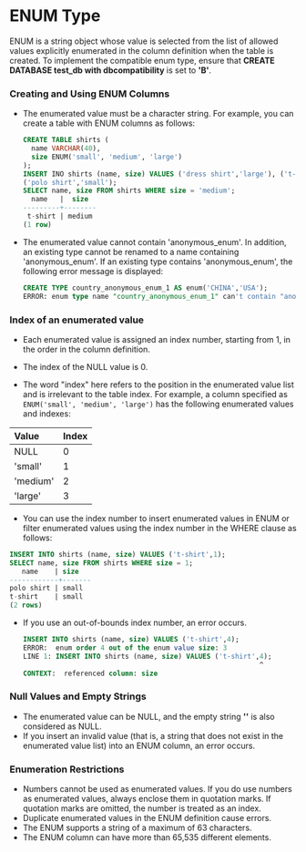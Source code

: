 # ENUM Type<a name="EN-US_TOPIC_0289900754"></a>

ENUM is a string object whose value is selected from the list of allowed values explicitly enumerated in the column definition when the table is created. To implement the compatible enum type, ensure that **CREATE DATABASE test_db with dbcompatibility** is set to **'B'**.

### Creating and Using ENUM Columns

* The enumerated value must be a character string. For example, you can create a table with ENUM columns as follows:
  
  ```sql
  CREATE TABLE shirts (
    name VARCHAR(40),
    size ENUM('small', 'medium', 'large')
  );
  INSERT INO shirts (name, size) VALUES ('dress shirt','large'), ('t-shirt','medium'),
  ('polo shirt','small');
  SELECT name, size FROM shirts WHERE size = 'medium';
    name   |  size  
  ---------+--------
   t-shirt | medium
  (1 row)
  
* The enumerated value cannot contain 'anonymous_enum'. In addition, an existing type cannot be renamed to a name containing 'anonymous_enum'. If an existing type contains 'anonymous_enum', the following error message is displayed:

  ```sql
  CREATE TYPE country_anonymous_enum_1 AS enum('CHINA','USA');
  ERROR: enum type name "country_anonymous_enum_1" can't contain "anonymous_enum" 
  ```

### Index of an enumerated value

* Each enumerated value is assigned an index number, starting from 1, in the order in the column definition.

* The index of the NULL value is 0.

* The word "index" here refers to the position in the enumerated value list and is irrelevant to the table index.
For example, a column specified as `ENUM('small', 'medium', 'large')` has the following enumerated values and indexes:

| Value    | Index |
|:-------- |:----- |
| NULL     | 0     |
| 'small'  | 1     |
| 'medium' | 2     |
| 'large'  | 3     |

* You can use the index number to insert enumerated values in ENUM or filter enumerated values using the index number in the WHERE clause as follows:

```sql
INSERT INTO shirts (name, size) VALUES ('t-shirt',1);
SELECT name, size FROM shirts WHERE size = 1;
   name    | size  
------------+-------
polo shirt | small
t-shirt    | small
(2 rows)
```

* If you use an out-of-bounds index number, an error occurs.
  
  ```sql
  INSERT INTO shirts (name, size) VALUES ('t-shirt',4);
  ERROR:  enum order 4 out of the enum value size: 3
  LINE 1: INSERT INTO shirts (name, size) VALUES ('t-shirt',4);
                                                            ^
  CONTEXT:  referenced column: size
  ```

### Null Values and Empty Strings

* The enumerated value can be NULL, and the empty string **''** is also considered as NULL.
* If you insert an invalid value (that is, a string that does not exist in the enumerated value list) into an ENUM column, an error occurs.

### Enumeration Restrictions

* Numbers cannot be used as enumerated values. If you do use numbers as enumerated values, always enclose them in quotation marks. If quotation marks are omitted, the number is treated as an index.
* Duplicate enumerated values in the ENUM definition cause errors.
* The ENUM supports a string of a maximum of 63 characters.
* The ENUM column can have more than 65,535 different elements.
